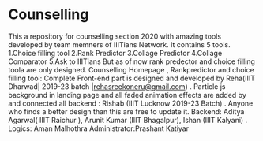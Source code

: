 # Counselling
This a repository for counselling section 2020 with amazing tools developed by team memners of IIITians Network.
It contains 5 tools.
1.Choice filling tool
2.Rank Predictor 
3.Collage Predictor
4.Collage Comparator
5.Ask to IIITians 
But as of now  rank predector and choice filling toola are only designed. 
Counselling Homepage , Rankpredictor and choice filling tool: Complete Front-end part is designed and developed by Reha(IIIT Dharwad| 2019-23 batch |rehasreekoneru@gmail.com) .
Particle js background in landing page and all faded animation effects are added by and connected all backend : Rishab (IIIT Lucknow 2019-23 Batch) .
Anyone who finds a better design than this are free to update it.
Backend:
Aditya Agarwal( IIIT Raichur ),
Arunit Kumar (IIIT Bhagalpur),
Ishan (IIIT Kalyani) .
Logics: Aman Malhothra 
Administrator:Prashant Katiyar




